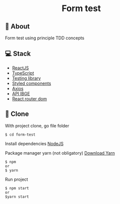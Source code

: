<h1 align="center">
  Form test
</h1>

## 📝 About 

Form test using principle TDD concepts

## 💻 Stack

* [ReactJS](https://pt-br.reactjs.org/)
* [TypeScript](typescriptlang.org)
* [Testing library](https://testing-library.com/docs)
* [Styled components](https://styled-components.com/docs)
* [Axios](https://www.npmjs.com/package/axios)
* [API IBGE](https://servicodados.ibge.gov.br/api/docs/localidades)
* [React router dom](https://www.npmjs.com/package/react-router-dom)

## 📁 Clone

With project clone, go file folder

```
$ cd form-test
```

Install dependencies
[NodeJS](https://nodejs.org/en/)

Package manager yarn (not obligatory)
[Download Yarn](https://yarnpkg.com/getting-started/install)

```
$ npm 
or
$ yarn
```

Run project

```
$ npm start 
or
$yarn start
```

